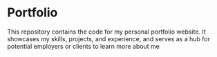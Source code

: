 # Portfolio
This repository contains the code for my personal portfolio website. It showcases my skills, projects, and experience, and serves as a hub for potential employers or clients to learn more about me
